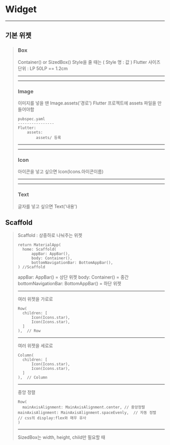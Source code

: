 Widget
======

---

## 기본 위젯

> ### Box
>
> Container() or SizedBox()
> Style을 줄 때는 ( Style 명 : 값 )
> Flutter 사이즈 단위 : LP   50LP == 1.2cm
>
> ---
>
> ---
>
> ### Image
>
> 이미지를 넣을 땐 Image.assets('경로')
> Flutter 프로젝트에 assets 파일을 만들어야함
>
> ```
> pubspec.yaml
> ----------------
> Flutter:
>     assets:
>         assets/ 등록
> ```
>
> ---
>
> ---
>
> ### Icon
>
> 아이콘을 넣고 싶으면 Icon(Icons.아이콘이름)
>
> ---
>
> ---
>
> ### Text
>
> 글자를 넣고 싶으면 Text('내용')

## Scaffold

> Scaffold : 상중하로 나눠주는 위젯
>
> ```
> return MaterialApp(
>   home: Scaffold(
>       appBar: AppBar(),
>       body: Container(),
>       bottomNavigationBar: BottomAppBar(),
> ) //Scaffold
> ```
> appBar: AppBar() = 상단 위젯
> body: Container() = 중간 
> bottomNavigationBar: BottomAppBar() = 하단 위젯
> * * *
> 여러 위젯을 가로로
> ```
> Row(
>   children: [ 
>       Icon(Icons.star),
>       Icon(Icons.star),
>   ]
> ),  // Row
> ```
> * * *
> 여러 위젯을 세로로
> ```
> Column(
>   children: [ 
>       Icon(Icons.star),
>       Icon(Icons.star),
>   ]
> ),  // Column
> ```
> * * *
> 중앙 정렬
> ```
> Row(
>   mainAxisAlignment: MainAxisAlignment.center, // 중앙정렬
> mainAxisAlignment: MainAxisAlignment.spaceEvenly,  // 자동 정렬
> // css의 display:flex와 매우 유사
> )
> ```
> * * *
> SizedBox는 width, height, child만 필요할 때